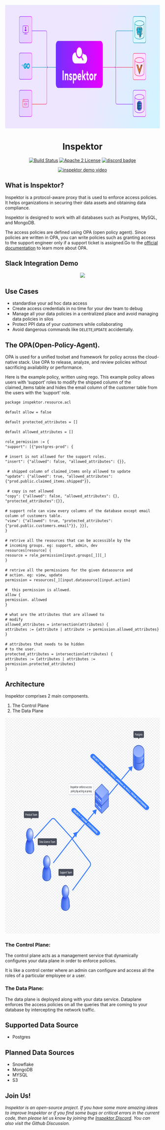 <p align="center">
  <img src="docs/static/img/inspektorbanner.png" alt="Inspektor" width="700" height="400" />
</p>

<h1 align="center">Inspektor</h1>
<p align="center">
  <a href="https://github.com/poonai/inspektor/actions/workflows/rust.yml"><img src="https://github.com/poonai/inspektor/actions/workflows/rust.yml/badge.svg" alt="Build Status"></a>
      <a href="https://github.com/poonai/inspektor/blob/main/LICENSE"><img src="https://img.shields.io/github/license/poonai/inspektor" alt="Apache 2 License" height="22"/></a>
<a href="https://discord.gg/YxZbDJHTxf"><img src="https://img.shields.io/discord/870545680463187989.svg" alt="discord badge" height="22"/></a>


</p>
<div align="center">
  <a href="https://www.youtube.com/watch?v=E7X5-mGRKro"><img src="https://img.youtube.com/vi/E7X5-mGRKro/0.jpg" alt="inspektor demo video"></a>
</div>

## What is Inspektor?
Inspektor is a protocol-aware proxy that is used to enforce access policies. It helps organizations in securing their data assets and obtaining data compliance.

Inspektor is designed to work with all databases such as Postgres, MySQL, and MongoDB. 

The access policies are defined using OPA (open policy agent). Since policies are written in OPA, you can write policies such as granting access to the support engineer only if a support ticket is assigned.Go to the [official documentation](https://www.openpolicyagent.org/docs/latest/) to learn more about OPA.

## Slack Integration Demo
<p align="center">
  <a href="https://www.loom.com/embed/4b20b55a6b6443eb89a66803fe7ea31d">
      <img style="max-width:600px;" src="https://cdn.loom.com/sessions/thumbnails/4b20b55a6b6443eb89a66803fe7ea31d-with-play.gif"/>
  </a>
</p>

## Use Cases
- standardise your ad hoc data access
- Create access credentials in no time for your dev team to debug
- Manage all your data policies in a centralized place and avoid managing data policies in silos
- Protect PPI data of your customers while collaborating
- Avoid dangerous commands like `DELETE`,`UPDATE` accidentally. 

## The OPA(Open-Policy-Agent).

OPA is used for a unified toolset and framework for policy across the cloud-native stack. Use OPA to release, analyze, and review policies without sacrificing availability or performance.

Here is the example policy, written using rego. This example policy allows users with ‘support’ roles to modify the shipped column of the claimed_items table and hides the email column of the customer table from the users with the ‘support’ role.

```rego
package inspektor.resource.acl

default allow = false

default protected_attributes = []

default allowed_attributes = []

role_permission := {
"support": [{"postgres-prod": {

# insert is not allowed for the support roles.
"insert": {"allowed": false, "allowed_attributes": {}},
 
 # shipped column of claimed_items only allowed to update
"update": {"allowed": true, "allowed_attributes": {"prod.public.claimed_items.shipped"}},

 # copy is not allowed
"copy": {"allowed": false, "allowed_attributes": {}, "protected_attributes":{}},
 
# support role can view every columns of the database except email column of customers table.
"view": {"allowed": true, "protected_attributes": {"prod.public.customers.email"}}, }}],
}

# retrive all the resources that can be accessible by the 
# incoming groups. eg: support, admin, dev
resources[resource] {
resource = role_permission[input.groups[_]][_]
}

# retrive all the permissions for the given datasource and
# action. eg: view, update 
permission = resources[_][input.datasource][input.action]

#  this permission is allowed.
allow {
permission. allowed
}

# what are the attributes that are allowed to 
# modify
allowed_attributes = intersection(attributes) {
attributes := {attribute | attribute := permission.allowed_attributes}
}

# attributes that needs to be hidden 
# to the user.
protected_attributes = intersection(attributes) {
attributes := {attributes | attributes := permission.protected_attributes}
}
```

## Architecture
Inspektor comprises 2 main components. 
1. The Control Plane
2. The Data Plane

<p align="center">
  <img src="docs/static/img/inspektordesign.png" alt="Inspektor design"  height="700" />
</p>

### The Control Plane:
The control plane acts as a management service that dynamically configures your data plane in order to enforce policies. 

It is like a control center where an admin can configure and access all the roles of a particular employee or a user.

### The Data Plane:
The data plane is deployed along with your data service. Dataplane enforces the access policies on all the queries that are coming to your database by intercepting the network traffic.



## Supported Data Source
 - Postgres
 
## Planned Data Sources
 - Snowflake
 - MongoDB
 - MYSQL
 - S3

## Join Us!
*Inspektor is an open-source project. If you have some more amazing ideas to improve Inspektor or if you find some bugs or critical errors in the current code, then please let us know by joining the [Inspektor Discord](https://discord.gg/YxZbDJHTxf). You can also visit the Github Discussion.*

